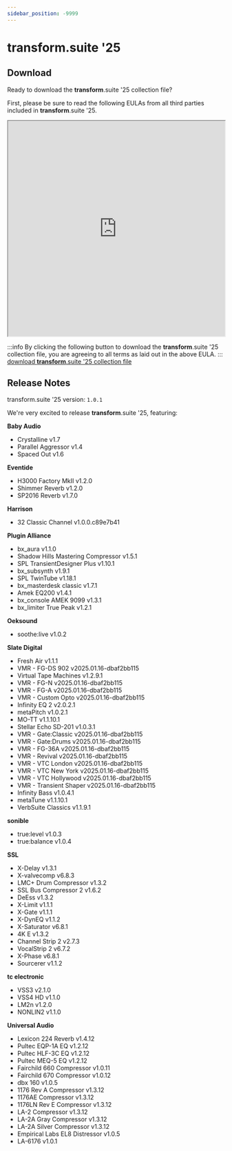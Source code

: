 ```yaml
---
sidebar_position: -9999
---
```


# transform.suite '25

## Download

Ready to download the **transform**.suite '25 collection file?

First, please be sure to read the following EULAs from all third parties included in **transform**.suite '25.

<iframe src="https://appdata.fourieraudio.com/transform/Suite25EULA.html" height="500px" width="100%"></iframe>

:::info
By clicking the following button to download the **transform**.suite '25 collection file, you are agreeing to all terms as laid out in the above EULA.
:::
<a class="button button--lg button--primary" href="https://downloads.fourieraudio.com/transform/suite/25/fa-plugin-collection-transform.suite-25-bundle_1.0.1.collection">download **transform**.suite '25 collection file</a>

## Release Notes
transform.suite '25 version: `1.0.1`

We're very excited to release **transform**.suite '25, featuring:

**Baby Audio**
- Crystalline v1.7
- Parallel Aggressor v1.4
- Spaced Out v1.6

**Eventide**
- H3000 Factory MkII v1.2.0
- Shimmer Reverb v1.2.0
- SP2016 Reverb v1.7.0

**Harrison**
- 32 Classic Channel v1.0.0.c89e7b41

**Plugin Alliance**
- bx_aura v1.1.0
- Shadow Hills Mastering Compressor v1.5.1
- SPL TransientDesigner Plus v1.10.1
- bx_subsynth v1.9.1
- SPL TwinTube v1.18.1
- bx_masterdesk classic v1.7.1
- Amek EQ200 v1.4.1
- bx_console AMEK 9099 v1.3.1
- bx_limiter True Peak v1.2.1

**Oeksound**
- soothe:live v1.0.2

**Slate Digital**
- Fresh Air v1.1.1
- VMR - FG-DS 902 v2025.01.16-dbaf2bb115
- Virtual Tape Machines v1.2.9.1
- VMR - FG-N v2025.01.16-dbaf2bb115
- VMR - FG-A v2025.01.16-dbaf2bb115
- VMR - Custom Opto v2025.01.16-dbaf2bb115
- Infinity EQ 2 v2.0.2.1
- metaPitch v1.0.2.1
- MO-TT v1.1.10.1
- Stellar Echo SD-201 v1.0.3.1
- VMR - Gate:Classic v2025.01.16-dbaf2bb115
- VMR - Gate:Drums v2025.01.16-dbaf2bb115
- VMR - FG-36A v2025.01.16-dbaf2bb115
- VMR - Revival v2025.01.16-dbaf2bb115
- VMR - VTC London v2025.01.16-dbaf2bb115
- VMR - VTC New York v2025.01.16-dbaf2bb115
- VMR - VTC Hollywood v2025.01.16-dbaf2bb115
- VMR - Transient Shaper v2025.01.16-dbaf2bb115
- Infinity Bass v1.0.4.1
- metaTune v1.1.10.1
- VerbSuite Classics v1.1.9.1

**sonible**
- true:level v1.0.3
- true:balance v1.0.4

**SSL**
- X-Delay v1.3.1
- X-valvecomp v6.8.3
- LMC+ Drum Compressor v1.3.2
- SSL Bus Compressor 2 v1.6.2
- DeEss v1.3.2
- X-Limit v1.1.1
- X-Gate v1.1.1
- X-DynEQ v1.1.2
- X-Saturator v6.8.1
- 4K E v1.3.2
- Channel Strip 2 v2.7.3
- VocalStrip 2 v6.7.2
- X-Phase v6.8.1
- Sourcerer v1.1.2

**tc electronic**
- VSS3 v2.1.0
- VSS4 HD v1.1.0
- LM2n v1.2.0
- NONLIN2 v1.1.0

**Universal Audio**
- Lexicon 224 Reverb v1.4.12
- Pultec EQP-1A EQ v1.2.12
- Pultec HLF-3C EQ v1.2.12
- Pultec MEQ-5 EQ v1.2.12
- Fairchild 660 Compressor v1.0.11
- Fairchild 670 Compressor v1.0.12
- dbx 160 v1.0.5
- 1176 Rev A Compressor v1.3.12
- 1176AE Compressor v1.3.12
- 1176LN Rev E Compressor v1.3.12
- LA-2 Compressor v1.3.12
- LA-2A Gray Compressor v1.3.12
- LA-2A Silver Compressor v1.3.12
- Empirical Labs EL8 Distressor v1.0.5
- LA-6176 v1.0.1
